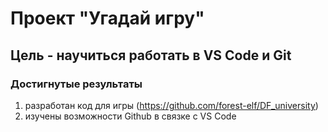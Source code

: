 # Проект "Угадай игру"
## Цель - научиться работать в VS Code и Git
### Достигнутые результаты
1. разработан код для игры (https://github.com/forest-elf/DF_university)
2. изучены возможности Github в связке с VS Code